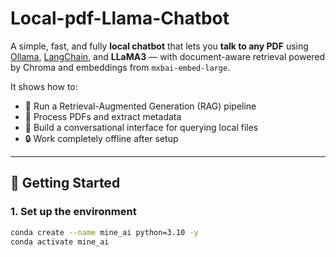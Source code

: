 # Local-pdf-Llama-Chatbot

A simple, fast, and fully **local chatbot** that lets you **talk to any PDF** using [Ollama](https://ollama.com), [LangChain](https://www.langchain.com/), and **LLaMA3** — with document-aware retrieval powered by Chroma and embeddings from `mxbai-embed-large`.

It shows how to:
- 🧠 Run a Retrieval-Augmented Generation (RAG) pipeline
- 📄 Process PDFs and extract metadata
- 💬 Build a conversational interface for querying local files
- 🔒 Work completely offline after setup

---

## 🚀 Getting Started

### 1. Set up the environment

```bash
conda create --name mine_ai python=3.10 -y
conda activate mine_ai
